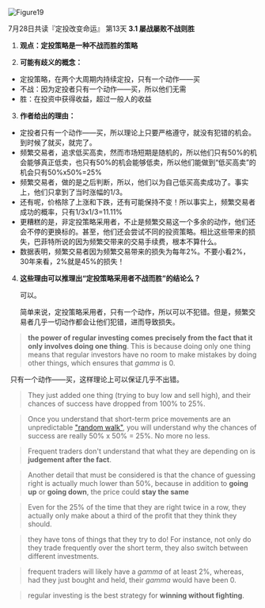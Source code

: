 ![Figure19](https://ri.firesbox.com/images/Figure19.png)

7月28日共读『定投改变命运』 第13天
**3.1 屡战屡败不战则胜**

1. **观点：定投策略是一种不战而胜的策略**

2. **可能有歧义的概念：**

- 定投策略，在两个大周期内持续定投，只有一个动作——买
- 不战：因为定投者只有一个动作——买，所以他们无需
- 胜：在投资中获得收益，超过一般人的收益

3. **作者给出的理由：**

- 定投者只有一个动作——买，所以理论上只要严格遵守，就没有犯错的机会。到时候了就买，就完了。
- 频繁交易者，追求低买高卖，然而市场短期是随机的，所以他们只有50%的机会能够真正低卖，也只有50%的机会能够低卖，所以他们能做到“低买高卖”的机会只有50%x50%=25%
- 频繁交易者，做的是之后判断，所以，他们以为自己低买高卖成功了。事实上，他们只拿到了当时涨幅的1/3。
- 还有呢，价格除了上涨和下跌，还有可能保持不变！所以事实上，频繁交易者成功的概率，只有1/3x1/3=11.11%
- 更糟糕的是，非定投策略采用者，不止是频繁交易这一个多余的动作，他们还会不停的更换标的。甚至，他们还会尝试不同的投资策略。相比这些带来的损失，巴菲特所说的因为频繁交带来的交易手续费，根本不算什么。
- 数据表明，频繁交易者因为频繁交易带来的损失为每年2%。不要小看2%，30年来看，2%就是45%的损失！

4. **这些理由可以推理出“定投策略采用者不战而胜”的结论么？**

   可以。

   简单来说，定投策略采用者，只有一个动作，所以可以不犯错。但是，频繁交易者几乎一切动作都会让他们犯错，进而导致损失。

>  **the power of regular investing comes precisely from the fact that it only involves doing one thing**. This is because doing only one thing means that regular investors have no room to make mistakes by doing other things, which ensures that *gamma* is 0.

​	只有一个动作——买，这样理论上可以保证几乎不出错。

> They just added one thing (trying to buy low and sell high), and their chances of success have dropped from 100% to 25%.

>  Once you understand that short-term price movements are an unpredictable ["random walk"](https://en.wikipedia.org/wiki/Random_walk_hypothesis), you will understand why the chances of success are really 50% x 50% = 25%. No more no less.

> Frequent traders don't understand that what they are depending on is **judgement after the fact**.

> Another detail that must be considered is that the chance of guessing right is actually much lower than 50%, because in addition to **going up** or **going down**, the price could **stay the same**

> Even for the 25% of the time that they are right twice in a row, they actually only make about a third of the profit that they think they should. 

> they have tons of things that they try to do! For instance, not only do they trade frequently over the short term, they also switch between different investments.

> frequent traders will likely have a *gamma* of at least 2%, whereas, had they just bought and held, their *gamma* would have been 0. 

> regular investing is the best strategy for **winning without fighting**.

